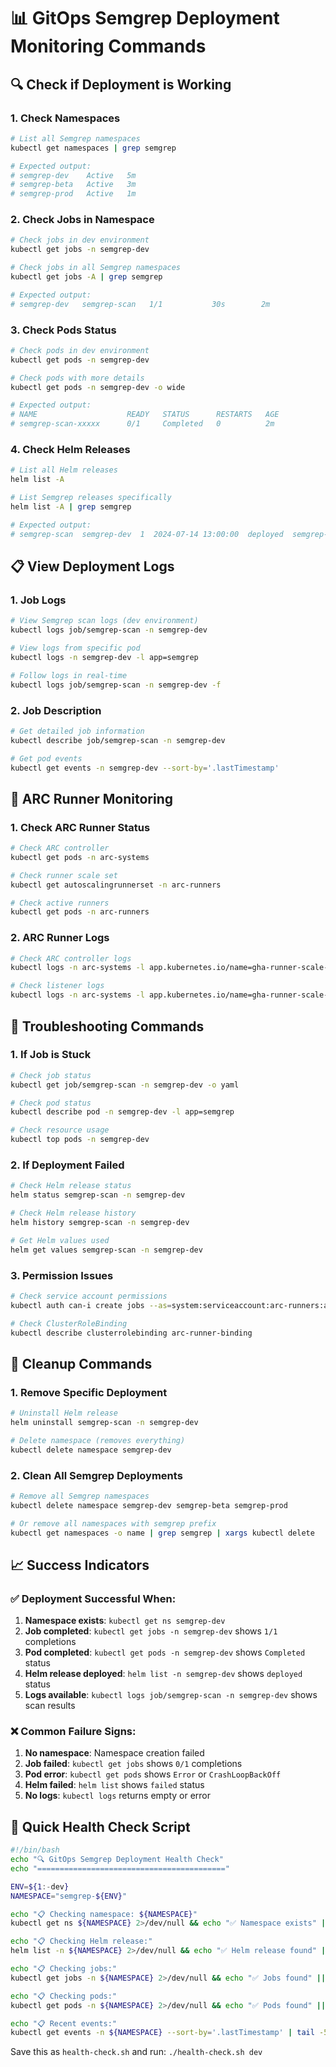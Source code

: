 # 📊 GitOps Semgrep Deployment Monitoring Commands

## 🔍 Check if Deployment is Working

### 1. **Check Namespaces**
```bash
# List all Semgrep namespaces
kubectl get namespaces | grep semgrep

# Expected output:
# semgrep-dev    Active   5m
# semgrep-beta   Active   3m
# semgrep-prod   Active   1m
```

### 2. **Check Jobs in Namespace**
```bash
# Check jobs in dev environment
kubectl get jobs -n semgrep-dev

# Check jobs in all Semgrep namespaces
kubectl get jobs -A | grep semgrep

# Expected output:
# semgrep-dev   semgrep-scan   1/1           30s        2m
```

### 3. **Check Pods Status**
```bash
# Check pods in dev environment
kubectl get pods -n semgrep-dev

# Check pods with more details
kubectl get pods -n semgrep-dev -o wide

# Expected output:
# NAME                    READY   STATUS      RESTARTS   AGE
# semgrep-scan-xxxxx      0/1     Completed   0          2m
```

### 4. **Check Helm Releases**
```bash
# List all Helm releases
helm list -A

# List Semgrep releases specifically
helm list -A | grep semgrep

# Expected output:
# semgrep-scan  semgrep-dev  1  2024-07-14 13:00:00  deployed  semgrep-0.1.0  1.0
```

## 📋 View Deployment Logs

### 1. **Job Logs**
```bash
# View Semgrep scan logs (dev environment)
kubectl logs job/semgrep-scan -n semgrep-dev

# View logs from specific pod
kubectl logs -n semgrep-dev -l app=semgrep

# Follow logs in real-time
kubectl logs job/semgrep-scan -n semgrep-dev -f
```

### 2. **Job Description**
```bash
# Get detailed job information
kubectl describe job/semgrep-scan -n semgrep-dev

# Get pod events
kubectl get events -n semgrep-dev --sort-by='.lastTimestamp'
```

## 🚀 ARC Runner Monitoring

### 1. **Check ARC Runner Status**
```bash
# Check ARC controller
kubectl get pods -n arc-systems

# Check runner scale set
kubectl get autoscalingrunnerset -n arc-runners

# Check active runners
kubectl get pods -n arc-runners
```

### 2. **ARC Runner Logs**
```bash
# Check ARC controller logs
kubectl logs -n arc-systems -l app.kubernetes.io/name=gha-runner-scale-set-controller

# Check listener logs
kubectl logs -n arc-systems -l app.kubernetes.io/name=gha-runner-scale-set
```

## 🔧 Troubleshooting Commands

### 1. **If Job is Stuck**
```bash
# Check job status
kubectl get job/semgrep-scan -n semgrep-dev -o yaml

# Check pod status
kubectl describe pod -n semgrep-dev -l app=semgrep

# Check resource usage
kubectl top pods -n semgrep-dev
```

### 2. **If Deployment Failed**
```bash
# Check Helm release status
helm status semgrep-scan -n semgrep-dev

# Check Helm release history
helm history semgrep-scan -n semgrep-dev

# Get Helm values used
helm get values semgrep-scan -n semgrep-dev
```

### 3. **Permission Issues**
```bash
# Check service account permissions
kubectl auth can-i create jobs --as=system:serviceaccount:arc-runners:arc-runner-set-gha-rs-no-permission -n semgrep-dev

# Check ClusterRoleBinding
kubectl describe clusterrolebinding arc-runner-binding
```

## 🧹 Cleanup Commands

### 1. **Remove Specific Deployment**
```bash
# Uninstall Helm release
helm uninstall semgrep-scan -n semgrep-dev

# Delete namespace (removes everything)
kubectl delete namespace semgrep-dev
```

### 2. **Clean All Semgrep Deployments**
```bash
# Remove all Semgrep namespaces
kubectl delete namespace semgrep-dev semgrep-beta semgrep-prod

# Or remove all namespaces with semgrep prefix
kubectl get namespaces -o name | grep semgrep | xargs kubectl delete
```

## 📈 Success Indicators

### ✅ **Deployment Successful When:**
1. **Namespace exists**: `kubectl get ns semgrep-dev`
2. **Job completed**: `kubectl get jobs -n semgrep-dev` shows `1/1` completions
3. **Pod completed**: `kubectl get pods -n semgrep-dev` shows `Completed` status
4. **Helm release deployed**: `helm list -n semgrep-dev` shows `deployed` status
5. **Logs available**: `kubectl logs job/semgrep-scan -n semgrep-dev` shows scan results

### ❌ **Common Failure Signs:**
1. **No namespace**: Namespace creation failed
2. **Job failed**: `kubectl get jobs` shows `0/1` completions
3. **Pod error**: `kubectl get pods` shows `Error` or `CrashLoopBackOff`
4. **Helm failed**: `helm list` shows `failed` status
5. **No logs**: `kubectl logs` returns empty or error

## 🎯 Quick Health Check Script

```bash
#!/bin/bash
echo "🔍 GitOps Semgrep Deployment Health Check"
echo "=========================================="

ENV=${1:-dev}
NAMESPACE="semgrep-${ENV}"

echo "📋 Checking namespace: ${NAMESPACE}"
kubectl get ns ${NAMESPACE} 2>/dev/null && echo "✅ Namespace exists" || echo "❌ Namespace missing"

echo "📋 Checking Helm release:"
helm list -n ${NAMESPACE} 2>/dev/null && echo "✅ Helm release found" || echo "❌ No Helm release"

echo "📋 Checking jobs:"
kubectl get jobs -n ${NAMESPACE} 2>/dev/null && echo "✅ Jobs found" || echo "❌ No jobs found"

echo "📋 Checking pods:"
kubectl get pods -n ${NAMESPACE} 2>/dev/null && echo "✅ Pods found" || echo "❌ No pods found"

echo "📋 Recent events:"
kubectl get events -n ${NAMESPACE} --sort-by='.lastTimestamp' | tail -5 2>/dev/null || echo "❌ No events"
```

Save this as `health-check.sh` and run: `./health-check.sh dev`
